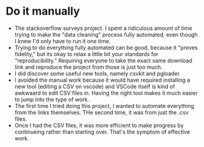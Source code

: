 # Do it manually

- The stackoverflow surveys project. I spent a ridiculous amount of time trying to make the "data cleaning" process fully automated, even though I knew I'd only have to run it one time.
- Trying to do everything fully automated can be good, because it "proves fidelity," but its okay to relax a little bit your standards for "reproducibility." Requiring everyone to take the exact same download link and reproduce the project from those is just too much.
- I did discover some useful new tools, namely csvkit and pgloader.
- I avoided the manual work because it would have required installing a new tool (editing a CSV on vscode) and VSCode itself is kind of awkwaard to edit CSV files in. Having the right tool makes it much easier to jump into the type of work.
- The first time I tried doing this project, I wanted to automate everything from the links themselves. THe second time, it was from just the .csv files.
- Once I had the CSV files, it was more efficient to make progress by continueing rather than starting over. That's the symptom of effective work.
